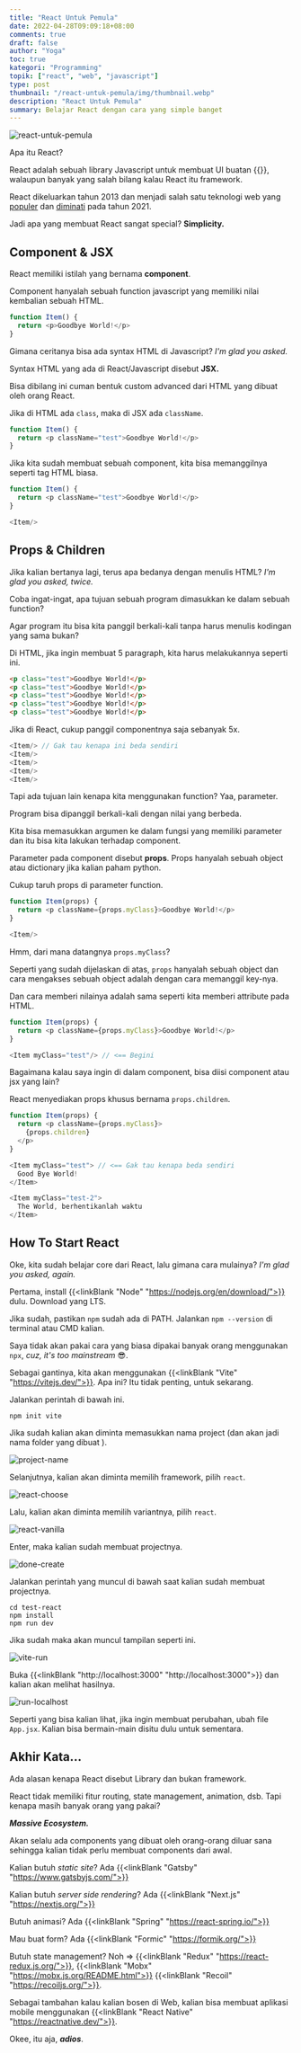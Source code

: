 ```yaml
---
title: "React Untuk Pemula"
date: 2022-04-28T09:09:18+08:00
comments: true
draft: false
author: "Yoga"
toc: true
kategori: "Programming"
topik: ["react", "web", "javascript"]
type: post
thumbnail: "/react-untuk-pemula/img/thumbnail.webp"
description: "React Untuk Pemula"
summary: Belajar React dengan cara yang simple banget
---
```


![react-untuk-pemula](/react-untuk-pemula/img/thumbnail.webp)

Apa itu React? 

React adalah sebuah library Javascript untuk membuat UI buatan {{<scIcon class="fa fa-facebook">}}, walaupun banyak yang salah bilang kalau React itu framework.

React dikeluarkan tahun 2013 dan menjadi salah satu teknologi web yang [populer](https://insights.stackoverflow.com/survey/2021#most-popular-technologies-webframe) dan [diminati](https://insights.stackoverflow.com/survey/2021#most-loved-dreaded-and-wanted-webframe-want) pada tahun 2021.

Jadi apa yang membuat React sangat special? **Simplicity.**

## Component & JSX

React memiliki istilah yang bernama **component**. 

Component hanyalah sebuah function javascript yang memiliki nilai kembalian sebuah HTML.

```Javascript 
function Item() {
  return <p>Goodbye World!</p>
}
```

Gimana ceritanya bisa ada syntax HTML di Javascript? _I'm glad you asked._

Syntax HTML yang ada di React/Javascript disebut **JSX.** 

Bisa dibilang ini cuman bentuk custom advanced dari HTML yang dibuat oleh orang React.

Jika di HTML ada `class`, maka di JSX ada `className`.

```Javascript
function Item() {
  return <p className="test">Goodbye World!</p>
}
```

Jika kita sudah membuat sebuah component, kita bisa memanggilnya seperti tag HTML biasa.

```Javascript
function Item() {
  return <p className="test">Goodbye World!</p>
}

<Item/>
```

## Props & Children

Jika kalian bertanya lagi, terus apa bedanya dengan menulis HTML? _I'm glad you asked, twice._

Coba ingat-ingat, apa tujuan sebuah program dimasukkan ke dalam sebuah function?

Agar program itu bisa kita panggil berkali-kali tanpa harus menulis kodingan yang sama bukan?

Di HTML, jika ingin membuat 5 paragraph, kita harus melakukannya seperti ini.

```HTML
<p class="test">Goodbye World!</p>
<p class="test">Goodbye World!</p>
<p class="test">Goodbye World!</p>
<p class="test">Goodbye World!</p>
<p class="test">Goodbye World!</p>
```

Jika di React, cukup panggil componentnya saja sebanyak 5x.

```Javascript
<Item/> // Gak tau kenapa ini beda sendiri
<Item/>
<Item/>
<Item/>
<Item/>
```

Tapi ada tujuan lain kenapa kita menggunakan function? Yaa, parameter.

Program bisa dipanggil berkali-kali dengan nilai yang berbeda.

Kita bisa memasukkan argumen ke dalam fungsi yang memiliki parameter dan itu bisa kita lakukan terhadap component.

Parameter pada component disebut **props**. Props hanyalah sebuah object atau dictionary jika kalian paham python.

Cukup taruh props di parameter function.

```Javascript
function Item(props) {
  return <p className={props.myClass}>Goodbye World!</p>
}

<Item/>
```

Hmm, dari mana datangnya `props.myClass`? 

Seperti yang sudah dijelaskan di atas, `props` hanyalah sebuah object dan cara mengakses sebuah object adalah dengan cara memanggil key-nya.

Dan cara memberi nilainya adalah sama seperti kita memberi attribute pada HTML.

```Javascript
function Item(props) {
  return <p className={props.myClass}>Goodbye World!</p>
}

<Item myClass="test"/> // <== Begini
```

Bagaimana kalau saya ingin di dalam component, bisa diisi component atau jsx yang lain?

React menyediakan props khusus bernama `props.children`.

```Javascript
function Item(props) {
  return <p className={props.myClass}>
    {props.children}
  </p>
}

<Item myClass="test"> // <== Gak tau kenapa beda sendiri
  Good Bye World!
</Item>

<Item myClass="test-2"> 
  The World, berhentikanlah waktu
</Item>
```

## How To Start React

Oke, kita sudah belajar core dari React, lalu gimana cara mulainya? _I'm glad you asked, again._

Pertama, install {{<linkBlank "Node" "https://nodejs.org/en/download/">}} dulu. Download yang LTS.

Jika sudah, pastikan `npm` sudah ada di PATH. Jalankan `npm --version` di terminal atau CMD kalian.

Saya tidak akan pakai cara yang biasa dipakai banyak orang menggunakan `npx`, _cuz, it's too mainstream_ 😎.

Sebagai gantinya, kita akan menggunakan {{<linkBlank "Vite" "https://vitejs.dev/">}}. Apa ini? Itu tidak penting, untuk sekarang.

Jalankan perintah di bawah ini.

```Shell {file="CMD / Terminal"}
npm init vite
```

Jika sudah kalian akan diminta memasukkan nama project (dan akan jadi nama folder yang dibuat ).

![project-name](/react-untuk-pemula/img/project-name.webp)

Selanjutnya, kalian akan diminta memilih framework, pilih `react`.

![react-choose](/react-untuk-pemula/img/react-choose.webp)

Lalu, kalian akan diminta memilih variantnya, pilih `react`. 

![react-vanilla](/react-untuk-pemula/img/react-vanilla.webp)

Enter, maka kalian sudah membuat projectnya.

![done-create](/react-untuk-pemula/img/done-create.webp)

Jalankan perintah yang muncul di bawah saat kalian sudah membuat projectnya.

```Shell {file="CMD / Terminal"}
cd test-react
npm install
npm run dev
```

Jika sudah maka akan muncul tampilan seperti ini.

![vite-run](/react-untuk-pemula/img/vite-run.webp)

Buka {{<linkBlank "http://localhost:3000" "http://localhost:3000">}} dan kalian akan melihat hasilnya.

![run-localhost](/react-untuk-pemula/img/run-localhost.webp)

Seperti yang bisa kalian lihat, jika ingin membuat perubahan, ubah file `App.jsx`. Kalian bisa bermain-main disitu dulu untuk sementara.

## Akhir Kata...

Ada alasan kenapa React disebut Library dan bukan framework.

React tidak memiliki fitur routing, state management, animation, dsb. Tapi kenapa masih banyak orang yang pakai?

**_Massive Ecosystem._** 

Akan selalu ada components yang dibuat oleh orang-orang diluar sana sehingga kalian tidak perlu membuat components dari awal.

Kalian butuh _static site_? Ada {{<linkBlank "Gatsby" "https://www.gatsbyjs.com/">}}

Kalian butuh _server side rendering_? Ada {{<linkBlank "Next.js" "https://nextjs.org/">}}

Butuh animasi? Ada {{<linkBlank "Spring" "https://react-spring.io/">}}

Mau buat form? Ada {{<linkBlank "Formic" "https://formik.org/">}} 

Butuh state management? Noh => {{<linkBlank "Redux" "https://react-redux.js.org/">}}, {{<linkBlank "Mobx" "https://mobx.js.org/README.html">}} {{<linkBlank "Recoil" "https://recoiljs.org/">}}.

Sebagai tambahan kalau kalian bosen di Web, kalian bisa membuat aplikasi mobile menggunakan {{<linkBlank "React Native" "https://reactnative.dev/">}}.

Okee, itu aja, **_adios_**.

